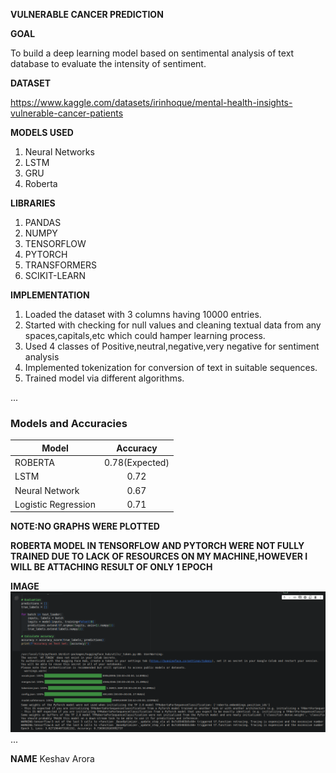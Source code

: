 **VULNERABLE CANCER PREDICTION**


**GOAL**

To build a deep learning model based on sentimental analysis of text database to evaluate the intensity of sentiment.

**DATASET**

https://www.kaggle.com/datasets/irinhoque/mental-health-insights-vulnerable-cancer-patients



**MODELS USED**
1) Neural Networks
2) LSTM
3) GRU
4) Roberta 


**LIBRARIES**
1) PANDAS
2) NUMPY
3) TENSORFLOW
4) PYTORCH
5) TRANSFORMERS
6) SCIKIT-LEARN


**IMPLEMENTATION**
1) Loaded the dataset with 3 columns having 10000 entries.
2) Started with checking for null values and cleaning textual data from any spaces,capitals,etc which could hamper learning process.
3) Used 4 classes of Positive,neutral,negative,very negative for sentiment analysis
4) Implemented tokenization for conversion of text in suitable sequences.
5) Trained model via different algorithms.
   


...

### Models and Accuracies

| Model                         | Accuracy   | 
| ----------------------------- |:----------:| 
| ROBERTA                       | 0.78(Expected) |                    
| LSTM                          | 0.72       |                    
| Neural Network                | 0.67       |                    
| Logistic Regression           | 0.71       |                    

**NOTE:NO GRAPHS WERE PLOTTED**


**ROBERTA MODEL IN TENSORFLOW AND PYTORCH WERE NOT FULLY TRAINED DUE TO LACK OF RESOURCES ON MY MACHINE,HOWEVER I WILL BE ATTACHING RESULT OF ONLY 1 EPOCH**


**IMAGE**
![Alt Text](./Images/1.png)
...

**NAME**
Keshav Arora
